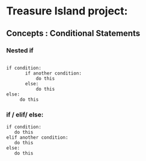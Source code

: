 # Treasure Island project:

## Concepts : Conditional Statements
### Nested if
```

if condition:
       if another condition:
           do this
       else:
           do this
else:
     do this
```

### if / elif/ else:
```
if condition:
   do this
elif another condition:
   do this
else:
   do this
```


